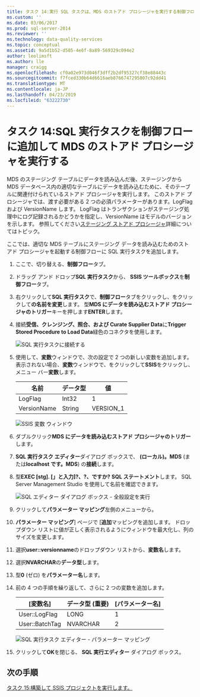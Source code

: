```yaml
---
title: タスク 14:実行 SQL タスクは、MDS のストアド プロシージャを実行する制御フローを追加 |Microsoft Docs
ms.custom: ''
ms.date: 03/06/2017
ms.prod: sql-server-2014
ms.reviewer: ''
ms.technology: data-quality-services
ms.topic: conceptual
ms.assetid: 9a5d1b52-d505-4e6f-8a89-569329c094e2
author: leolimsft
ms.author: lle
manager: craigg
ms.openlocfilehash: cf0a02e973d046f3dff2b2df95327cf38e88443c
ms.sourcegitcommit: f7fced330b64d6616aeb8766747295807c92dd41
ms.translationtype: MT
ms.contentlocale: ja-JP
ms.lasthandoff: 04/23/2019
ms.locfileid: "63222730"
---
```

# <a name="task-14-adding-execute-sql-task-to-control-flow-to-run-the-stored-procedure-for-mds"></a>タスク 14:SQL 実行タスクを制御フローに追加して MDS のストアド プロシージャを実行する
  MDS のステージング テーブルにデータを読み込んだ後、ステージングから MDS データベース内の適切なテーブルにデータを読み込むために、そのテーブルに関連付けられているストアド プロシージャを実行します。 このストアド プロシージャでは、渡す必要がある 2 つの必須パラメーターがあります。LogFlag および VersionName します。 LogFlag はトランザクションがステージング処理中にログ記録されるかどうかを指定し、VersionName はモデルのバージョンを示します。 参照してください[ステージング ストアド プロシージャ](https://msdn.microsoft.com/library/hh231028.aspx)詳細についてはトピック。  
  
 ここでは、適切な MDS テーブルにステージング データを読み込むためのストアド プロシージャを起動する制御フローに SQL 実行タスクを追加します。  
  
1.  ここで、切り替える、**制御フロー**タブ。  
  
2.  ドラッグ アンド ドロップ**SQL 実行タスク**から、 **SSIS ツールボックス**を**制御フロー**タブ。  
  
3.  右クリックして**SQL 実行タスク**で、**制御フロー**タブをクリックし、をクリックして**の名前を変更**します。 型**MDS にデータを読み込むストアド プロシージャのトリガー**キーを押します**ENTER**します。  
  
4.  接続**受信、クレンジング、照合、および Curate Supplier Data**に**Trigger Stored Procedure to Load Data**緑色のコネクタを使用します。  
  
     ![SQL 実行タスクに接続する](../../2014/tutorials/media/et-addingesqltasktocftorunthespformds-01.jpg "SQL 実行タスクに接続します。")  
  
5.  使用して、**変数**ウィンドウで、次の設定で 2 つの新しい変数を追加します。 表示されない場合、**変数**ウィンドウで、をクリックして**SSIS**をクリックし、メニュー バー**変数**します。  
  
    |名前|データ型|値|  
    |----------|---------------|-----------|  
    |LogFlag|Int32|1|  
    |VersionName|String|VERSION_1|  
  
     ![SSIS 変数 ウィンドウ](../../2014/tutorials/media/et-addingesqltasktocftorunthespformds-02.jpg "SSIS 変数 ウィンドウ")  
  
6.  ダブルクリック**MDS にデータを読み込むストアド プロシージャのトリガー**します。  
  
7.  **SQL 実行タスク エディター**ダイアログ ボックスで、 **(ローカル)。MDS** (または**localhost です。MDS**) の**接続**します。  
  
8.  型**EXEC [stg]. [」と入力]?、?、ですか?** **SQL ステートメント**します。 SQL Server Management Studio を使用して名前を確認できます。  
  
     ![SQL エディター ダイアログ ボックス - 全般設定を実行](../../2014/tutorials/media/et-addingesqltasktocftorunthespformds-03.jpg "SQL エディター ダイアログ ボックス - 全般設定の実行")  
  
9. クリックして**パラメーター マッピング**左側のメニューから。  
  
10. **パラメーター マッピング**] ページで [**追加**マッピングを追加します。 ドロップダウン リストに値が正しく表示されるようにウィンドウを最大化し、列のサイズを変更します。  
  
11. 選択**user::versionname**のドロップダウン リストから、**変数名**します。  
  
12. 選択**NVARCHAR**の**データ型**します。  
  
13. 型**0** (ゼロ) を**パラメーター名**します。  
  
14. 前の 4 つの手順を繰り返して、さらに 2 つの変数を追加します。  
  
    |[変数名]|データ型 (重要)|[パラメーター名]|  
    |-------------------|-----------------------------|--------------------|  
    |User::LogFlag|LONG|1|  
    |User::BatchTag|NVARCHAR|2|  
  
     ![SQL 実行タスク エディター - パラメーター マッピング](../../2014/tutorials/media/et-addingesqltasktocftorunthespformds-04.jpg "SQL 実行タスク エディター - パラメーター マッピング")  
  
15. クリックして**OK**を閉じる、 **SQL 実行エディター**  ダイアログ ボックス。  
  
## <a name="next-step"></a>次の手順  
 [タスク 15:構築して SSIS プロジェクトを実行します。](../../2014/tutorials/task-15-building-and-running-the-ssis-project.md)  
  
  

